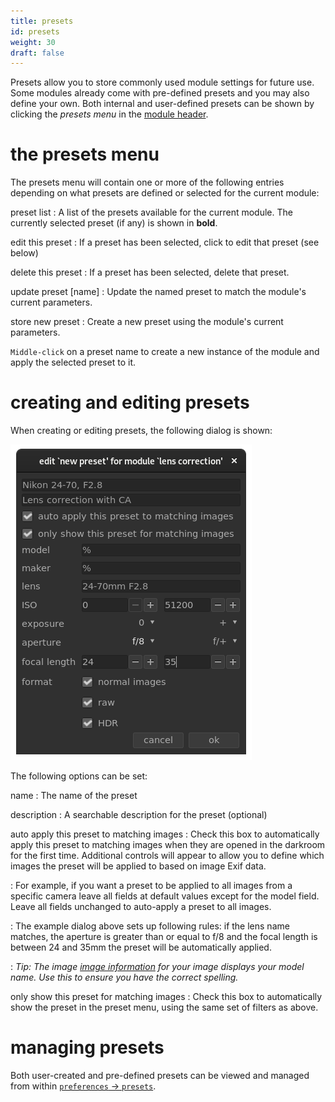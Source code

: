 ```yaml
---
title: presets
id: presets
weight: 30
draft: false
---
```


Presets allow you to store commonly used module settings for future use. Some modules already come with pre-defined presets and you may also define your own. Both internal and user-defined presets can be shown by clicking the _presets menu_ in the [module header](./module-header.md).

# the presets menu

The presets menu will contain one or more of the following entries depending on what presets are defined or selected for the current module:

preset list
: A list of the presets available for the current module. The currently selected preset (if any) is shown in **bold**.

edit this preset
: If a preset has been selected, click to edit that preset (see below)

delete this preset
: If a preset has been selected, delete that preset.

update preset \[name\]
: Update the named preset to match the module's current parameters.

store new preset
: Create a new preset using the module's current parameters.

`Middle-click` on a preset name to create a new instance of the module and apply the selected preset to it.

# creating and editing presets

When creating or editing presets, the following dialog is shown:

![new preset](./presets/new_preset.png)

The following options can be set:

name
: The name of the preset

description
: A searchable description for the preset (optional)

auto apply this preset to matching images
: Check this box to automatically apply this preset to matching images when they are opened in the darkroom for the first time. Additional controls will appear to allow you to define which images the preset will be applied to based on image Exif data.

: For example, if you want a preset to be applied to all images from a specific camera leave all fields at default values except for the model field. Leave all fields unchanged to auto-apply a preset to all images.

: The example dialog above sets up following rules: if the lens name matches, the aperture is greater than or equal to f/8 and the focal length is between 24 and 35mm the preset will be automatically applied. 

: _Tip: The image [image information](../../module-reference/utility-modules/shared/image-information.md) for your image displays your model name. Use this to ensure you have the correct spelling._

only show this preset for matching images
: Check this box to automatically show the preset in the preset menu, using the same set of filters as above.

# managing presets

Both user-created and pre-defined presets can be viewed and managed from within [`preferences` -> `presets`](../../../preferences-settings/presets.md).
